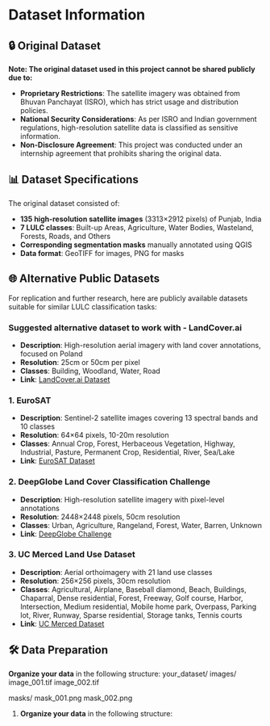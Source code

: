 # Dataset Information

## 🔒 Original Dataset

**Note: The original dataset used in this project cannot be shared publicly due to:**

- **Proprietary Restrictions**: The satellite imagery was obtained from Bhuvan Panchayat (ISRO), which has strict usage and distribution policies.
- **National Security Considerations**: As per ISRO and Indian government regulations, high-resolution satellite data is classified as sensitive information.
- **Non-Disclosure Agreement**: This project was conducted under an internship agreement that prohibits sharing the original data.

## 📊 Dataset Specifications

The original dataset consisted of:
- **135 high-resolution satellite images** (3313×2912 pixels) of Punjab, India
- **7 LULC classes**: Built-up Areas, Agriculture, Water Bodies, Wasteland, Forests, Roads, and Others
- **Corresponding segmentation masks** manually annotated using QGIS
- **Data format**: GeoTIFF for images, PNG for masks

## 🌐 Alternative Public Datasets

For replication and further research, here are publicly available datasets suitable for similar LULC classification tasks:

### Suggested alternative dataset to work with - LandCover.ai
- **Description**: High-resolution aerial imagery with land cover annotations, focused on Poland
- **Resolution**: 25cm or 50cm per pixel
- **Classes**: Building, Woodland, Water, Road
- **Link**: [LandCover.ai Dataset](https://www.kaggle.com/datasets/adrianboguszewski/landcoverai)

### 1. EuroSAT
- **Description**: Sentinel-2 satellite images covering 13 spectral bands and 10 classes
- **Resolution**: 64×64 pixels, 10-20m resolution
- **Classes**: Annual Crop, Forest, Herbaceous Vegetation, Highway, Industrial, Pasture, Permanent Crop, Residential, River, Sea/Lake
- **Link**: [EuroSAT Dataset](https://github.com/phelber/EuroSAT)

### 2. DeepGlobe Land Cover Classification Challenge
- **Description**: High-resolution satellite imagery with pixel-level annotations
- **Resolution**: 2448×2448 pixels, 50cm resolution
- **Classes**: Urban, Agriculture, Rangeland, Forest, Water, Barren, Unknown
- **Link**: [DeepGlobe Challenge](http://deepglobe.org/challenge.html)

### 3. UC Merced Land Use Dataset
- **Description**: Aerial orthoimagery with 21 land use classes
- **Resolution**: 256×256 pixels, 30cm resolution
- **Classes**: Agricultural, Airplane, Baseball diamond, Beach, Buildings, Chaparral, Dense residential, Forest, Freeway, Golf course, Harbor, Intersection, Medium residential, Mobile home park, Overpass, Parking lot, River, Runway, Sparse residential, Storage tanks, Tennis courts
- **Link**: [UC Merced Dataset](http://weegee.vision.ucmerced.edu/datasets/landuse.html)

## 🛠️ Data Preparation
**Organize your data** in the following structure:
your_dataset/
 images/
 image_001.tif
 image_002.tif

 masks/
 mask_001.png
 mask_002.png



1. **Organize your data** in the following structure:

